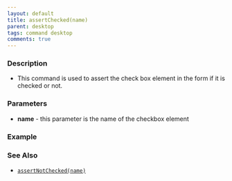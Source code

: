 ```yaml
---
layout: default
title: assertChecked(name)
parent: desktop
tags: command desktop
comments: true
---
```


### Description

- This command is used to assert the check box element in the form if it is checked or not.

### Parameters

- **name** - this parameter is the name of the checkbox element

### Example


### See Also

- [`assertNotChecked(name)`](assertNotChecked(name))